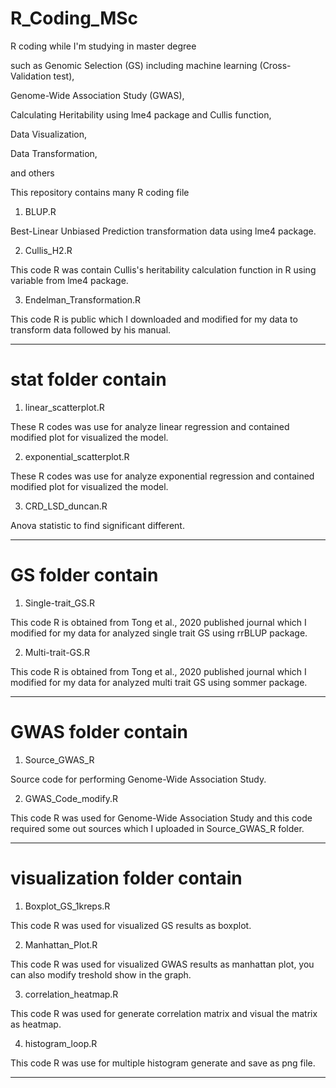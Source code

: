 # R_Coding_MSc
R coding while I'm studying in master degree

such as Genomic Selection (GS) including machine learning (Cross-Validation test), 

Genome-Wide Association Study (GWAS),

Calculating Heritability using lme4 package and Cullis function,

Data Visualization,

Data Transformation,

and others

This repository contains many R coding file

1. BLUP.R 

Best-Linear Unbiased Prediction transformation data using lme4 package.

2. Cullis_H2.R

This code R was contain Cullis's heritability calculation function in R using variable from lme4 package.

3. Endelman_Transformation.R

This code R is public which I downloaded and modified for my data to transform data followed by his manual.

------------------------------------------------------------------------------------------------------------------------------

# stat folder contain

1. linear_scatterplot.R 

These R codes was use for analyze linear regression and contained modified plot for visualized the model.

2. exponential_scatterplot.R

These R codes was use for analyze exponential regression and contained modified plot for visualized the model.

3. CRD_LSD_duncan.R

Anova statistic to find significant different.

------------------------------------------------------------------------------------------------------------------------------

# GS folder contain

1. Single-trait_GS.R

This code R is obtained from Tong et al., 2020 published journal which I modified for my data for analyzed single trait GS using rrBLUP package.

2. Multi-trait-GS.R

This code R is obtained from Tong et al., 2020 published journal which I modified for my data for analyzed multi trait GS using sommer package.

------------------------------------------------------------------------------------------------------------------------------

# GWAS folder contain

1. Source_GWAS_R

Source code for performing Genome-Wide Association Study.

2. GWAS_Code_modify.R

This code R was used for Genome-Wide Association Study and this code required some out sources which I uploaded in Source_GWAS_R folder.

------------------------------------------------------------------------------------------------------------------------------

# visualization folder contain

1. Boxplot_GS_1kreps.R

This code R was used for visualized GS results as boxplot.

2. Manhattan_Plot.R

This code R was used for visualized GWAS results as manhattan plot, you can also modify treshold show in the graph.

3. correlation_heatmap.R

This code R was used for generate correlation matrix and visual the matrix as heatmap.

4. histogram_loop.R

This code R was use for multiple histogram generate and save as png file.

------------------------------------------------------------------------------------------------------------------------------

